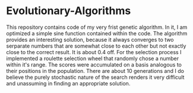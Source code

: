 # Evolutionary-Algorithms
This repository contains code of my very frist genetic algorithm. In it, I am optimized a simple sine function contained within the code. The algorithm provides an interesting solution, because it always converges to two serparate numbers that are somewhat close to each other but not exactly close to the correct result. It is about 0.4 off. 
For the selection process I implemented a roulette selection wheel that randomly chose a number within it's range. The scores were accumulated on a basis analogous to their positions in the population. 
There are about 10 generations and I do believe the purely stochastic nature of the search renders it very difficult and unassuming in finding an appropriate solution. 
